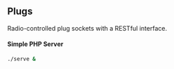 ## Plugs

Radio-controlled plug sockets with a RESTful interface.

#### Simple PHP Server
```bash
./serve &
```
